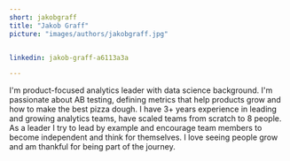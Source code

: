 ```yaml
---
short: jakobgraff
title: "Jakob Graff"
picture: "images/authors/jakobgraff.jpg"


linkedin: jakob-graff-a6113a3a

---
```


I'm product-focused analytics leader with data science background. I'm passionate about AB testing, defining metrics that help products grow and how to make the best pizza dough. I have 3+ years experience in leading and growing analytics teams, have scaled teams from scratch to 8 people. As a leader I try to lead by example and encourage team members to become independent and think for themselves. I love seeing people grow and am thankful for being part of the journey.
